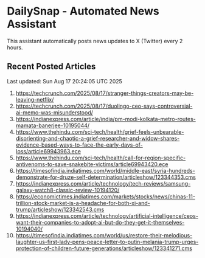 # DailySnap - Automated News Assistant

This assistant automatically posts news updates to X (Twitter) every 2 hours.

## Recent Posted Articles

Last updated: Sun Aug 17 20:24:05 UTC 2025

1. https://techcrunch.com/2025/08/17/stranger-things-creators-may-be-leaving-netflix/
2. https://techcrunch.com/2025/08/17/duolingo-ceo-says-controversial-ai-memo-was-misunderstood/
3. https://indianexpress.com/article/india/pm-modi-kolkata-metro-routes-mamata-banerjee-10195044/
4. https://www.thehindu.com/sci-tech/health/grief-feels-unbearable-disorienting-and-chaotic-a-grief-researcher-and-widow-shares-evidence-based-ways-to-face-the-early-days-of-loss/article69943963.ece
5. https://www.thehindu.com/sci-tech/health/call-for-region-specific-antivenoms-to-save-snakebite-victims/article69943420.ece
6. https://timesofindia.indiatimes.com/world/middle-east/syria-hundreds-demonstrate-for-druze-self-determination/articleshow/123344353.cms
7. https://indianexpress.com/article/technology/tech-reviews/samsung-galaxy-watch8-classic-review-10194120/
8. https://economictimes.indiatimes.com/markets/stocks/news/chinas-11-trillion-stock-market-is-a-headache-for-both-xi-and-trump/articleshow/123342543.cms
9. https://indianexpress.com/article/technology/artificial-intelligence/ceos-want-their-companies-to-adopt-ai-but-do-they-get-it-themselves-10194040/
10. https://timesofindia.indiatimes.com/world/us/restore-their-melodious-laughter-us-first-lady-pens-peace-letter-to-putin-melania-trump-urges-protection-of-children-future-generations/articleshow/123341271.cms

